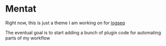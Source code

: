 # Mentat

Right now, this is just a theme I am working on for [logseq](https://logseq.com/)

The eventual goal is to start adding a bunch of plugin code for automating parts of my workflow